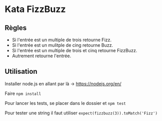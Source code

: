 # Kata FizzBuzz
## Règles
* Si l'entrée est un multiple de trois retourne Fizz.
* Si l'entrée est un mulitple de cing retourne Buzz.
* Si l'entrée est un multiple de trois et cinq retourne FizzBuzz.
* Autrement retourne l'entrée.
## Utilisation
Installer node.js en allant par là -> https://nodejs.org/en/

Faire `npm install`

Pour lancer les tests, se placer dans le dossier et `npm test`

Pour tester une string il faut utiliser `expect(fizzbuzz(3)).toMatch('Fizz')`
